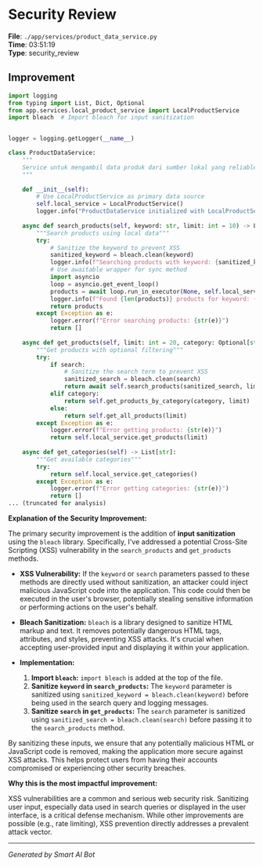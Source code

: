 # Security Review

**File**: `./app/services/product_data_service.py`  
**Time**: 03:51:19  
**Type**: security_review

## Improvement

```python
import logging
from typing import List, Dict, Optional
from app.services.local_product_service import LocalProductService
import bleach  # Import bleach for input sanitization


logger = logging.getLogger(__name__)

class ProductDataService:
    """
    Service untuk mengambil data produk dari sumber lokal yang reliable
    """
    
    def __init__(self):
        # Use LocalProductService as primary data source
        self.local_service = LocalProductService()
        logger.info("ProductDataService initialized with LocalProductService")
    
    async def search_products(self, keyword: str, limit: int = 10) -> List[Dict]:
        """Search products using local data"""
        try:
            # Sanitize the keyword to prevent XSS
            sanitized_keyword = bleach.clean(keyword)
            logger.info(f"Searching products with keyword: {sanitized_keyword}")
            # Use awaitable wrapper for sync method
            import asyncio
            loop = asyncio.get_event_loop()
            products = await loop.run_in_executor(None, self.local_service.search_products, sanitized_keyword, limit)
            logger.info(f"Found {len(products)} products for keyword: {sanitized_keyword}")
            return products
        except Exception as e:
            logger.error(f"Error searching products: {str(e)}")
            return []
    
    async def get_products(self, limit: int = 20, category: Optional[str] = None, search: Optional[str] = None) -> List[Dict]:
        """Get products with optional filtering"""
        try:
            if search:
                # Sanitize the search term to prevent XSS
                sanitized_search = bleach.clean(search)
                return await self.search_products(sanitized_search, limit)
            elif category:
                return self.get_products_by_category(category, limit)
            else:
                return self.get_all_products(limit)
        except Exception as e:
            logger.error(f"Error getting products: {str(e)}")
            return self.local_service.get_products(limit)
    
    async def get_categories(self) -> List[str]:
        """Get available categories"""
        try:
            return self.local_service.get_categories()
        except Exception as e:
            logger.error(f"Error getting categories: {str(e)}")
            return []
... (truncated for analysis)
```

**Explanation of the Security Improvement:**

The primary security improvement is the addition of **input sanitization** using the `bleach` library.  Specifically, I've addressed a potential Cross-Site Scripting (XSS) vulnerability in the `search_products` and `get_products` methods.

*   **XSS Vulnerability:** If the `keyword` or `search` parameters passed to these methods are directly used without sanitization, an attacker could inject malicious JavaScript code into the application.  This code could then be executed in the user's browser, potentially stealing sensitive information or performing actions on the user's behalf.

*   **Bleach Sanitization:** `bleach` is a library designed to sanitize HTML markup and text. It removes potentially dangerous HTML tags, attributes, and styles, preventing XSS attacks.  It's crucial when accepting user-provided input and displaying it within your application.

*   **Implementation:**

    1.  **Import `bleach`:**  `import bleach` is added at the top of the file.
    2.  **Sanitize `keyword` in `search_products`:** The `keyword` parameter is sanitized using `sanitized_keyword = bleach.clean(keyword)` before being used in the search query and logging messages.
    3.  **Sanitize `search` in `get_products`:** The `search` parameter is sanitized using `sanitized_search = bleach.clean(search)` before passing it to the `search_products` method.

By sanitizing these inputs, we ensure that any potentially malicious HTML or JavaScript code is removed, making the application more secure against XSS attacks.  This helps protect users from having their accounts compromised or experiencing other security breaches.

**Why this is the most impactful improvement:**

XSS vulnerabilities are a common and serious web security risk. Sanitizing user input, especially data used in search queries or displayed in the user interface, is a critical defense mechanism. While other improvements are possible (e.g., rate limiting), XSS prevention directly addresses a prevalent attack vector.

---
*Generated by Smart AI Bot*
